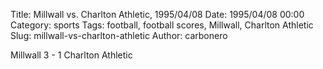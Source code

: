 Title: Millwall vs. Charlton Athletic, 1995/04/08
Date: 1995/04/08 00:00
Category: sports
Tags: football, football scores, Millwall, Charlton Athletic
Slug: millwall-vs-charlton-athletic
Author: carbonero


Millwall 3 - 1 Charlton Athletic
